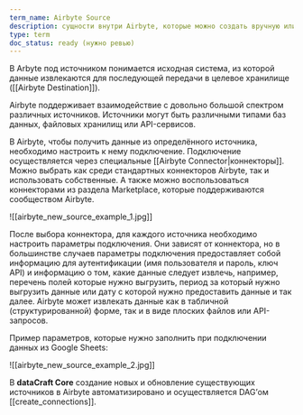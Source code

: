 ```yaml
---
term_name: Airbyte Source
description: сущности внутри Airbyte, которые можно создать вручную или по API
type: term
doc_status: ready (нужно ревью)
---
```

В Arbyte под источником понимается исходная система, из которой данные извлекаются для последующей передачи в целевое хранилище ([[Airbyte Destination]]). 

Airbyte поддерживает взаимодействие с довольно большой спектром различных источников. Источники могут быть различными типами баз данных, файловых хранилищ или API-сервисов. 

В Airbyte, чтобы получить данные из определённого источника, необходимо настроить к нему подключение. Подключение осуществляется через специальные [[Airbyte Connector|коннекторы]]. Можно выбрать как среди стандартных коннекторов Airbyte, так и использовать собственные. А также можно воспользоваться коннекторами из раздела Marketplace, которые поддерживаются сообществом Airbyte.

![[airbyte_new_source_example_1.jpg]]

После выбора коннектора, для каждого источника необходимо настроить параметры подключения. Они зависят от коннектора, но в большинстве случаев параметры подключения предоставляет собой информацию для аутентификации (имя пользователя и пароль, ключ API) и информацию о том, какие данные следует извлечь, например, перечень полей которые нужно выгрузить, период за который нужно выгрузить данные или дату с которой нужно предоставить данные и так далее. Airbyte может извлекать данные как в табличной (структурированной) форме, так и в виде плоских файлов или API-запросов.

Пример параметров, которые нужно заполнить при подключении данных из Google Sheets:

![[airbyte_new_source_example_2.jpg]]

В **dataCraft Core** создание новых и обновление существующих источников в Airbyte автоматизировано и осуществляется DAG’ом [[create_connections]].
